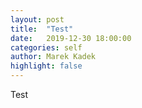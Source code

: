 ```yaml
---
layout: post
title:  "Test"
date:   2019-12-30 18:00:00
categories: self 
author: Marek Kadek
highlight: false
---
```


Test
